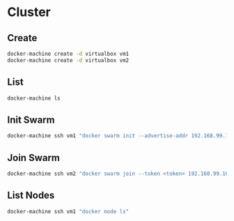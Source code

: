 # Cluster

## Create

```sh
docker-machine create -d virtualbox vm1
docker-machine create -d virtualbox vm2
```

## List

```sh
docker-machine ls
```

## Init Swarm

```sh
docker-machine ssh vm1 "docker swarm init --advertise-addr 192.168.99.100"
```

## Join Swarm

```sh
docker-machine ssh vm2 "docker swarm join --token <token> 192.168.99.100:2377"
```

## List Nodes

```sh
docker-machine ssh vm1 "docker node ls"
```

